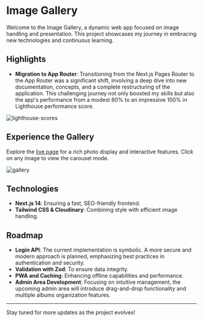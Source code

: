 # Image Gallery

Welcome to the Image Gallery, a dynamic web app focused on image handling and presentation. This project showcases my journey in embracing new technologies and continuous learning.

## Highlights

- **Migration to App Router**: Transitioning from the Next.js Pages Router to the App Router was a significant shift, involving a deep dive into new documentation, concepts, and a complete restructuring of the application. This challenging journey not only boosted my skills but also the app's performance from a modest 60% to an impressive 100% in Lighthouse performance score.

![lighthouse-scores](https://github.com/olicoding/image-gallery/assets/92989835/8d9405d7-96ba-4b6d-87ca-71218899443a)

## Experience the Gallery

Explore the [live page](https://image-gallery-olicoding.vercel.app/) for a rich photo display and interactive features. Click on any image to view the carousel mode.

![gallery](https://github.com/olicoding/image-gallery/assets/92989835/ec6c0aa8-7760-4e6c-81d2-130270446408)

## Technologies

- **Next.js 14**: Ensuring a fast, SEO-friendly frontend.
- **Tailwind CSS & Cloudinary**: Combining style with efficient image handling.

## Roadmap

- **Login API**: The current implementation is symbolic. A more secure and modern approach is planned, emphasizing best practices in authentication and security.
- **Validation with Zod**: To ensure data integrity.
- **PWA and Caching**: Enhancing offline capabilities and performance.
- **Admin Area Development**: Focusing on intuitive management, the upcoming admin area will introduce drag-and-drop functionality and multiple albums organization features.

---

Stay tuned for more updates as the project evolves!
